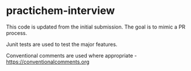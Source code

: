 # practichem-interview

This code is updated from the initial submission. The goal is to mimic a PR process.

Junit tests are used to test the major features.

Conventional comments are used where appropriate - https://conventionalcomments.org